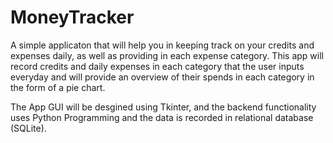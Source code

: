 # MoneyTracker
A simple applicaton that will help you in keeping track on your credits and expenses daily, as well as providing in each expense category. This app will record credits and daily expenses in each category that the user inputs everyday and will provide an overview of their spends in each category in the form of a pie chart.

The App GUI will be desgined using Tkinter, and the backend functionality uses Python Programming and the data is recorded in relational database (SQLite).
